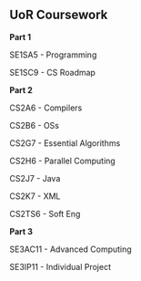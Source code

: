 UoR Coursework
-----------------

**Part 1**

SE1SA5 - Programming

SE1SC9 - CS Roadmap

**Part 2**

CS2A6  -  Compilers

CS2B6  -  OSs

CS2G7  -  Essential Algorithms

CS2H6  -  Parallel Computing

CS2J7  -  Java

CS2K7  -  XML

CS2TS6 -  Soft Eng

**Part 3**

SE3AC11 - Advanced Computing

SE3IP11 - Individual Project

